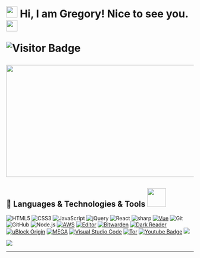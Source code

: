 <h1><img src="https://emojis.slackmojis.com/emojis/images/1531849430/4246/blob-sunglasses.gif?1531849430" width="30"/> Hi, I am Gregory! Nice to see you.
 <img src="https://raw.githubusercontent.com/aemmadi/aemmadi/master/wave.gif" width="30px">


![Visitor Badge](https://visitor-badge.laobi.icu/badge?page_id=gregoryann.gregoryann)


<img src="https://github.com/gregoryann/gregoryann/blob/master/Intro_.gif" width="920" height="300" />



## 🔧 Languages & Technologies & Tools   <img src="https://media.giphy.com/media/12oufCB0MyZ1Go/giphy.gif" width="50"> 
![HTML5](https://img.shields.io/badge/-HTML5-E34F26?style=flat-square&logo=html5&logoColor=white)
![CSS3](https://img.shields.io/badge/-CSS3-1572B6?style=flat-square&logo=css3)
![JavaScript](https://img.shields.io/badge/-JavaScript-black?style=flat-square&logo=javascript)
![jQuery](https://img.shields.io/badge/-jQuery-222222?style=flat&logo=jQuery&logoColor=0769AD)
![React](https://img.shields.io/badge/-React-black?style=flat-square&logo=react)
![sharp](https://img.shields.io/badge/c%20sharp-%23239120.svg?&style=flat-square&logo=c%20sharp&logoColor=white")
[![Vue](https://img.shields.io/badge/JavaScript_framework-Vue-success?style=flat-square&logo=vue.js&logoColor=white)](https://vuejs.org/)
![Git](https://img.shields.io/badge/-Git-222222?style=flat&logo=git&logoColor=F05032)
![GitHub](https://img.shields.io/badge/-GitHub-222222?style=flat&logo=github&logoColor=FFFFFF)
![Node.js](https://img.shields.io/badge/Learning-Node.js-222222?style=flat&logo=node.js&logoColor=339933)
[![AWS](https://img.shields.io/badge/Learning-AWS-FF9900?style=flat-square&logo=amazon-aws&logoColor=white)](https://github.com/br3ndonland/awsdev)
[![Editor](https://img.shields.io/badge/Editor-VSCode-blue?style=flat-square&logo=visual-studio-code&logoColor=white)](https://code.visualstudio.com/)
[![Bitwarden](https://img.shields.io/badge/-Bitwarden-444444?style=flat&logo=bitwarden&logoColor=175DDC)](https://github.com/bitwarden)
[![Dark Reader](<https://img.shields.io/badge/-Dark&#160;Reader-444444?style=flat&logo=Dark-Reader&logoColor=2f7485>)](https://github.com/darkreader/darkreader)
[![uBlock Origin](<https://img.shields.io/badge/-uBlock&#160;Origin-444444?style=flat&logo=UBlock-Origin&logoColor=800000>)](https://github.com/gorhill/uBlock)
[![MEGA](https://img.shields.io/badge/-MEGA-444444?style=flat&logo=mega&logoColor=D9272E)](https://github.com/meganz/)
[![Visual Studio Code](https://img.shields.io/badge/-VSCode-444444?style=flat&logo=visual-studio-code&logoColor=007ACC)](https://github.com/microsoft/vscode)
[![Tor](https://img.shields.io/badge/-Tor-444444?style=flat&logo=tor&logoColor=7E4798)](https://www.torproject.org/)
[![Youtube Badge](https://img.shields.io/badge/-Freecodecamp-darkred?style=flat-square&logo=youtube&logoColor=white&link=https://www.youtube.com/channel/UC8butISFwT-Wl7EV0hUK0BQ)](https://www.youtube.com/channel/UC8butISFwT-Wl7EV0hUK0BQ)
[![](https://cdn.rawgit.com/sindresorhus/awesome/d7305f38d29fed78fa85652e3a63e154dd8e8829/media/badge.svg)](https://github.com/sindresorhus/awesome)
<div align="left">
  <div style="display: flex; align-items: flex-start;">
   
   <img src="https://github-readme-stats.vercel.app/api/top-langs/?username=gregoryann&layout=compact&show_icons=true&title_color=ffffff&icon_color=34abeb&text_color=daf7dc&bg_color=151515"/>

  </div>
</div>




----------------------------------------------------------


